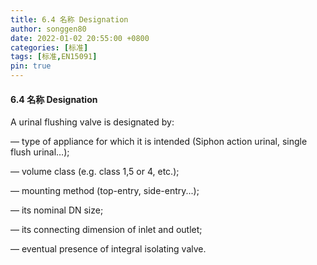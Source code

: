 ```yaml
---
title: 6.4 名称 Designation
author: songgen80
date: 2022-01-02 20:55:00 +0800
categories: [标准]
tags: [标准,EN15091]
pin: true
---
```


#### 6.4 名称 Designation

A urinal flushing valve is designated by:

— type of appliance for which it is intended (Siphon action urinal, single flush urinal…);

— volume class (e.g. class 1,5 or 4, etc.);

— mounting method (top-entry, side-entry...);

— its nominal DN size;

— its connecting dimension of inlet and outlet;

— eventual presence of integral isolating valve.